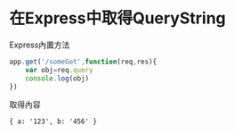 # 在Express中取得QueryString

Express內置方法
```js
app.get('/someGet',function(req,res){
    var obj=req.query
    console.log(obj)
})
```
取得內容
```shell
{ a: '123', b: '456' }
```